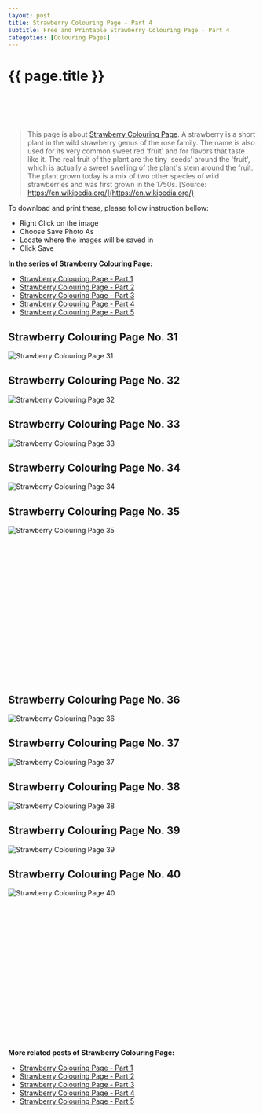 ```yaml
---
layout: post
title: Strawberry Colouring Page - Part 4
subtitle: Free and Printable Strawberry Colouring Page - Part 4
categoties: [Colouring Pages]
---
```

{{ page.title }}
================
<script async src="//pagead2.googlesyndication.com/pagead/js/adsbygoogle.js"></script><!-- UnderTitleAds --> <ins class="adsbygoogle" style="display:inline-block;width:468px;height:60px" data-ad-client="ca-pub-6753140515841889" data-ad-slot="4010138290"></ins><script> (adsbygoogle = window.adsbygoogle || []).push({}); </script>

> This page is about [Strawberry Colouring Page](https://freecoloringpages.github.io/). A strawberry is a short plant in the wild strawberry genus of the rose family. The name is also used for its very common sweet red 'fruit' and for flavors that taste like it. The real fruit of the plant are the tiny 'seeds' around the 'fruit', which is actually a sweet swelling of the plant's stem around the fruit. The plant grown today is a mix of two other species of wild strawberries and was first grown in the 1750s. [Source: https://en.wikipedia.org/](https://en.wikipedia.org/)

To download and print these, please follow instruction bellow:
* Right Click on the image 
* Choose Save Photo As 
* Locate where the images will be saved in 
* Click Save

**In the series of Strawberry Colouring Page:**

* [Strawberry Colouring Page - Part 1](https://freecoloringpages.github.io/2017/12/05/Strawberry-Colouring-Page-part-1.html)
* [Strawberry Colouring Page - Part 2](https://freecoloringpages.github.io/2017/12/05/Strawberry-Colouring-Page-part-2.html)
* [Strawberry Colouring Page - Part 3](https://freecoloringpages.github.io/2017/12/05/Strawberry-Colouring-Page-part-3.html)
* [Strawberry Colouring Page - Part 4](https://freecoloringpages.github.io/2017/12/05/Strawberry-Colouring-Page-part-4.html)
* [Strawberry Colouring Page - Part 5](https://freecoloringpages.github.io/2017/12/05/Strawberry-Colouring-Page-part-5.html)

## Strawberry Colouring Page No. 31
![Strawberry Colouring Page 31](https://freecoloringpages.github.io/img3/Strawberry-Colouring-Page%20(31).jpg "Strawberry Colouring Page 31")

## Strawberry Colouring Page No. 32
![Strawberry Colouring Page 32](https://freecoloringpages.github.io/img3/Strawberry-Colouring-Page%20(32).jpg "Strawberry Colouring Page 32")

## Strawberry Colouring Page No. 33
![Strawberry Colouring Page 33](https://freecoloringpages.github.io/img3/Strawberry-Colouring-Page%20(33).jpg "Strawberry Colouring Page 33")

## Strawberry Colouring Page No. 34
![Strawberry Colouring Page 34](https://freecoloringpages.github.io/img3/Strawberry-Colouring-Page%20(34).jpg "Strawberry Colouring Page 34")

## Strawberry Colouring Page No. 35
![Strawberry Colouring Page 35](https://freecoloringpages.github.io/img3/Strawberry-Colouring-Page%20(35).jpg "Strawberry Colouring Page 35")

<script async src="//pagead2.googlesyndication.com/pagead/js/adsbygoogle.js"></script><!-- Texxtonly --><ins class="adsbygoogle" style="display:inline-block;width:336px;height:280px" data-ad-client="ca-pub-6753140515841889" data-ad-slot="3207852233"></ins><script>(adsbygoogle = window.adsbygoogle || []).push({}); </script>

## Strawberry Colouring Page No. 36
![Strawberry Colouring Page 36](https://freecoloringpages.github.io/img3/Strawberry-Colouring-Page%20(36).jpg "Strawberry Colouring Page 36")

## Strawberry Colouring Page No. 37
![Strawberry Colouring Page 37](https://freecoloringpages.github.io/img3/Strawberry-Colouring-Page%20(37).jpg "Strawberry Colouring Page 37")

## Strawberry Colouring Page No. 38
![Strawberry Colouring Page 38](https://freecoloringpages.github.io/img3/Strawberry-Colouring-Page%20(38).jpg "Strawberry Colouring Page 38")

## Strawberry Colouring Page No. 39
![Strawberry Colouring Page 39](https://freecoloringpages.github.io/img3/Strawberry-Colouring-Page%20(39).jpg "Strawberry Colouring Page 39")

## Strawberry Colouring Page No. 40
![Strawberry Colouring Page 40](https://freecoloringpages.github.io/img3/Strawberry-Colouring-Page%20(40).jpg "Strawberry Colouring Page 40")

<script async src="//pagead2.googlesyndication.com/pagead/js/adsbygoogle.js"></script><!-- Texxtonly --><ins class="adsbygoogle" style="display:inline-block;width:336px;height:280px" data-ad-client="ca-pub-6753140515841889" data-ad-slot="3207852233"></ins><script>(adsbygoogle = window.adsbygoogle || []).push({}); </script>

**More related posts of Strawberry Colouring Page:**

* [Strawberry Colouring Page - Part 1](https://freecoloringpages.github.io/2017/12/05/Strawberry-Colouring-Page-part-1.html)
* [Strawberry Colouring Page - Part 2](https://freecoloringpages.github.io/2017/12/05/Strawberry-Colouring-Page-part-2.html)
* [Strawberry Colouring Page - Part 3](https://freecoloringpages.github.io/2017/12/05/Strawberry-Colouring-Page-part-3.html)
* [Strawberry Colouring Page - Part 4](https://freecoloringpages.github.io/2017/12/05/Strawberry-Colouring-Page-part-4.html)
* [Strawberry Colouring Page - Part 5](https://freecoloringpages.github.io/2017/12/05/Strawberry-Colouring-Page-part-5.html)

